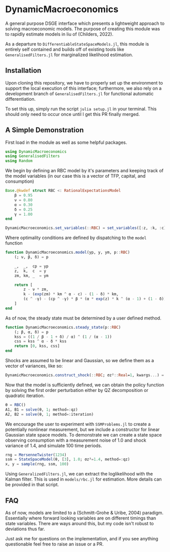 # DynamicMacroeconomics

A general purpose DSGE interface which presents a lightweight approach to solving macroeconomic models.
The purpose of creating this module was to rapidly estimate models in liu of (Childers, 2022).

As a departure to `DifferentiableStateSpaceModels.jl`, this module is entirely self contained and builds off of existing tools like `GeneralisedFilters.jl` for marginalized likelihood estimation.

## Installation

Upon cloning this repository, we have to properly set up the environment to support the local execution of this interface; furthermore, we also rely on a development branch of `GeneralisedFilters.jl` for functional automatic differentiation.

To set this up, simply run the script `julia setup.jl` in your terminal. This should only need to occur once until I get this PR finally merged.

## A Simple Demonstration

First load in the module as well as some helpful packages.

```julia
using DynamicMacroeconomics
using GeneralisedFilters
using Random
```

We begin by defining an RBC model by it's parameters and keeping track of the model variables (in our case this is a vector of TFP, capital, and consumption)

```julia
Base.@kwdef struct RBC <: RationalExpectationsModel
    β = 0.95
    ν = 0.80
    α = 0.30
    δ = 0.25
    γ = 1.00
end

DynamicMacroeconomics.set_variables(::RBC) = set_variables([:z, :k, :c])
```

Where optimality conditions are defined by dispatching to the `model` function

```julia
function DynamicMacroeconomics.model(yp, y, ym, p::RBC)
    (; ν, β, δ) = p

    _,  _,  cp = yp
    z,  k,  c  = y
    zm, km, _  = ym

    return [
        z - ν * zm,
        k - (exp(zm) * km ^ α - c) - (1 - δ) * km,
        (c ^ -γ) - (cp ^ -γ) * β * (α * exp(z) * k ^ (α - 1) + (1 - δ))
    ]
end
```

As of now, the steady state must be determined by a user defined method.

```julia
function DynamicMacroeconomics.steady_state(p::RBC)
    (; β, α, δ) = p
    kss = ((1 / β - 1 + δ) / α) ^ (1 / (α - 1))
    css = kss ^ α - δ * kss
    return [0, kss, css]
end
```

Shocks are assumed to be linear and Gaussian, so we define them as a vector of variances, like so:

```julia
DynamicMacroeconomics.construct_shock(::RBC; σz²::Real=1, kwargs...) = [σz²; 0; 0;;]
```

Now that the model is sufficiently defined, we can obtain the policy function by solving the first order perturbation either by QZ decomposition or quadratic iteration.

```julia
θ = RBC()
A1, B1 = solve(θ, 1; method=:qz)
A2, B2 = solve(θ, 1; method=:iteration)
```

We encourage the user to experiment with `SSMProblems.jl` to create a potentially nonlinear measurement, but we include a constructor for linear Gaussian state space models. To demonstrate we can create a state space observing consumption with a measurement noise of 1.0 and shock variance of 1.4, and simulate 100 time periods.

```julia
rng = MersenneTwister(1234)
ssm = StateSpaceModel(θ, [3], 1.0; σz²=1.4, method=:qz)
x, y = sample(rng, ssm, 100)
```

Using `GeneralizedFilters.jl`, we can extract the loglikelihood with the Kalman filter. This is used in `models/rbc.jl` for estimation. More details can be provided in that script.

## FAQ

As of now, models are limited to a (Schmitt-Grohe & Uribe, 2004) paradigm. Essentially where forward looking variables are on different timings than state variables. There are ways around this, but my code isn't robust to deviations thus far.

Just ask me for questions on the implementation, and if you see anything questionable feel free to raise an issue or a PR.